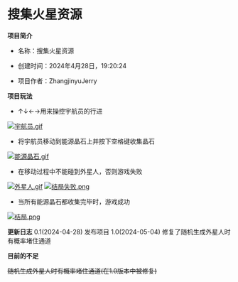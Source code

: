 # 搜集火星资源



**项目简介**

* 名称：搜集火星资源

* 创建时间：2024年4月28日，19:20:24

* 项目作者：ZhangjinyuJerry



**项目玩法**

* ↑↓←→用来操控宇航员的行进

[![宇航员.gif](https://i.postimg.cc/tJS3m9rN/image.gif)](https://postimg.cc/8fvf7gg7)

* 将宇航员移动到能源晶石上并按下空格键收集晶石

[![能源晶石.gif](https://i.postimg.cc/tCJtnVTS/image.gif)](https://postimg.cc/7fvTphS0)

* 在移动过程中不能碰到外星人，否则游戏失败

[![外星人.gif](https://i.postimg.cc/YqPN6qLp/image.gif)](https://postimg.cc/8jhrDGb3)
[![结局失败.png](https://i.postimg.cc/nL4vf4Rz/image.png)](https://postimg.cc/CZKZjqVT)

* 当所有能源晶石都收集完毕时，游戏成功

[![结局.png](https://i.postimg.cc/ydnckVzC/image.png)](https://postimg.cc/Fdd76XRT)



**更新日志**
0.1(2024-04-28) 发布项目
1.0(2024-05-04) 修复了随机生成外星人时有概率堵住通道



**目前的不足**

~~随机生成外星人时有概率堵住通道(在1.0版本中被修复)~~
